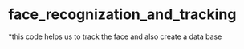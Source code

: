 # face_recognization_and_tracking
*this code helps us to track the face and also create a data base
